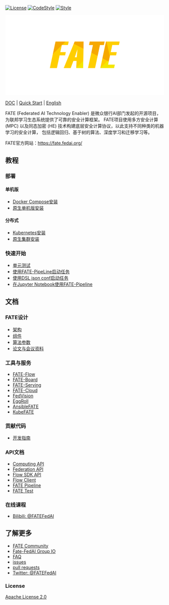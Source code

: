 [![License](https://img.shields.io/badge/License-Apache%202.0-blue.svg)](https://opensource.org/licenses/Apache-2.0) [![CodeStyle](https://img.shields.io/badge/Check%20Style-Google-brightgreen)](https://checkstyle.sourceforge.io/google_style.html) [![Style](https://img.shields.io/badge/Check%20Style-Black-black)](https://checkstyle.sourceforge.io/google_style.html)

<div align="center">
  <img src="./doc/images/FATE_logo.png">
</div>

[DOC](./doc) | [Quick Start](doc/tutorial/pipeline/pipeline_guide.md) | [English](./README.md)

FATE (Federated AI Technology Enabler) 是微众银行AI部门发起的开源项目，为联邦学习生态系统提供了可靠的安全计算框架。
FATE项目使用多方安全计算 (MPC) 以及同态加密 (HE) 技术构建底层安全计算协议，以此支持不同种类的机器学习的安全计算，
包括逻辑回归、基于树的算法、深度学习和迁移学习等。

FATE官方网站：<https://fate.fedai.org/>


## 教程

### 部署

#### 单机版
- [Docker Compose安装](https://github.com/FederatedAI/KubeFATE/tree/master/docker-deploy)
- [原生单机版安装](./deploy/standalone-deploy/)

#### 分布式
- [Kubernetes安装](https://github.com/FederatedAI/KubeFATE/blob/master/k8s-deploy)
- [原生集群安装](./deploy/cluster-deploy)

### 快速开始
- [单元测试](./python/federatedml/test/)
- [使用FATE-PipeLine启动任务](./doc/tutorial/pipeline/pipeline_guide.md)
- [使用DSL json conf启动任务](./doc/tutorial/dsl_conf/dsl_conf_v2_setting_guide.md)
- [在Jupyter Notebook使用FATE-Pipeline](./doc/tutorial/pipeline/pipeline_tutorial_0.ipynb)

## 文档

### FATE设计

- [架构](./doc/architecture/index.md)
- [组件](doc/federatedml_component/index.md)
- [算法参数](./python/federatedml/param)
- [论文与会议资料](./doc/resources/README.zh.md)

### 工具与服务

- [FATE-Flow](https://github.com/FederatedAI/FATE-Flow)
- [FATE-Board](https://github.com/FederatedAI/FATE-Board)
- [FATE-Serving](https://github.com/FederatedAI/FATE-Serving)
- [FATE-Cloud](https://github.com/FederatedAI/FATE-Cloud)
- [FedVision](https://github.com/FederatedAI/FedVision)
- [EggRoll](https://github.com/WeBankFinTech/eggroll)
- [AnsibleFATE](https://github.com/FederatedAI/AnsibleFATE)
- [KubeFATE](https://github.com/FederatedAI/KubeFATE)

### 贡献代码

- [开发指南](doc/develop/develop_guide.zh.md)

### API文档

- [Computing API](doc/api/computing.md)
- [Federation API](./doc/api/federation.md)
- [Flow SDK API](doc/api/fate_client/flow_sdk.md)
- [Flow Client](doc/api/fate_client/flow_client.md)
- [FATE Pipeline](doc/api/fate_client/pipeline.md)
- [FATE Test](./doc/api/fate_test.md)

### 在线课程
- [Bilibili: @FATEFedAI](https://space.bilibili.com/457797601?from=search&seid=6776229889454067000)


## 了解更多

- [FATE Community](https://github.com/FederatedAI/FATE-Community)
- [Fate-FedAI Group IO](https://groups.io/g/Fate-FedAI)
- [FAQ](https://github.com/FederatedAI/FATE/wiki)
- [issues](https://github.com/FederatedAI/FATE/issues)
- [pull requests](https://github.com/FederatedAI/FATE/pulls)
- [Twitter: @FATEFedAI](https://twitter.com/FateFedAI)


### License
[Apache License 2.0](LICENSE)
